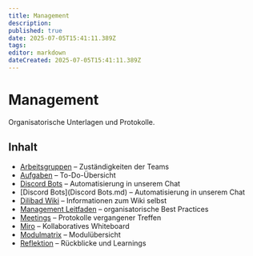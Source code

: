```yaml
---
title: Management
description:
published: true
date: 2025-07-05T15:41:11.389Z
tags:
editor: markdown
dateCreated: 2025-07-05T15:41:11.389Z
---
```


# Management

Organisatorische Unterlagen und Protokolle.

## Inhalt
- [Arbeitsgruppen](Arbeitsgruppen.md) – Zuständigkeiten der Teams
- [Aufgaben](Aufgaben.md) – To-Do-Übersicht
- [Discord Bots](Discord%20Bots.md) – Automatisierung in unserem Chat
- [Discord Bots](Discord Bots.md) – Automatisierung in unserem Chat
- [Dilibad Wiki](DilibadWiki.md) – Informationen zum Wiki selbst
- [Management Leitfaden](Management.md) – organisatorische Best Practices
- [Meetings](Meetings/README.md) – Protokolle vergangener Treffen
- [Miro](Miro.md) – Kollaboratives Whiteboard
- [Modulmatrix](Modulmatrix.md) – Modulübersicht
- [Reflektion](Reflektion.md) – Rückblicke und Learnings
